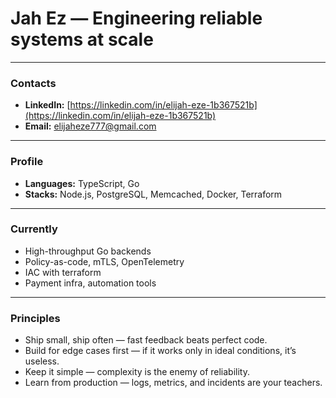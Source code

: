 # Jah Ez — Engineering reliable systems at scale

---

### Contacts

- **LinkedIn:** [https://linkedin.com/in/elijah-eze-1b367521b](https://linkedin.com/in/elijah-eze-1b367521b)  
- **Email:** elijaheze777@gmail.com

---

### Profile

- **Languages:** TypeScript, Go  
- **Stacks:** Node.js, PostgreSQL, Memcached, Docker, Terraform  

---

### Currently

- High-throughput Go backends  
- Policy-as-code, mTLS, OpenTelemetry  
- IAC with terraform
- Payment infra, automation tools  

---

### Principles

- Ship small, ship often — fast feedback beats perfect code.
- Build for edge cases first — if it works only in ideal conditions, it’s useless.  
- Keep it simple — complexity is the enemy of reliability.
- Learn from production — logs, metrics, and incidents are your teachers.
